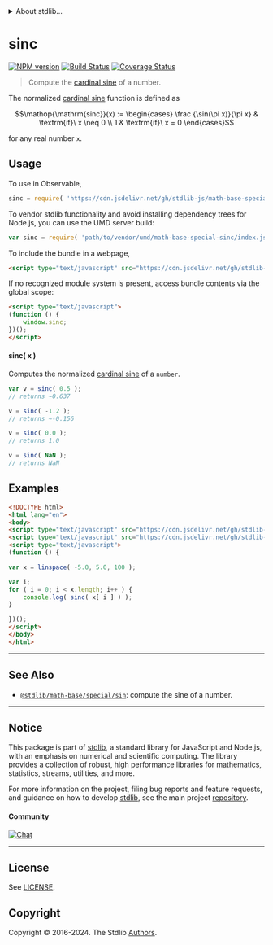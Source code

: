 <!--

@license Apache-2.0

Copyright (c) 2018 The Stdlib Authors.

Licensed under the Apache License, Version 2.0 (the "License");
you may not use this file except in compliance with the License.
You may obtain a copy of the License at

   http://www.apache.org/licenses/LICENSE-2.0

Unless required by applicable law or agreed to in writing, software
distributed under the License is distributed on an "AS IS" BASIS,
WITHOUT WARRANTIES OR CONDITIONS OF ANY KIND, either express or implied.
See the License for the specific language governing permissions and
limitations under the License.

-->


<details>
  <summary>
    About stdlib...
  </summary>
  <p>We believe in a future in which the web is a preferred environment for numerical computation. To help realize this future, we've built stdlib. stdlib is a standard library, with an emphasis on numerical and scientific computation, written in JavaScript (and C) for execution in browsers and in Node.js.</p>
  <p>The library is fully decomposable, being architected in such a way that you can swap out and mix and match APIs and functionality to cater to your exact preferences and use cases.</p>
  <p>When you use stdlib, you can be absolutely certain that you are using the most thorough, rigorous, well-written, studied, documented, tested, measured, and high-quality code out there.</p>
  <p>To join us in bringing numerical computing to the web, get started by checking us out on <a href="https://github.com/stdlib-js/stdlib">GitHub</a>, and please consider <a href="https://opencollective.com/stdlib">financially supporting stdlib</a>. We greatly appreciate your continued support!</p>
</details>

# sinc

[![NPM version][npm-image]][npm-url] [![Build Status][test-image]][test-url] [![Coverage Status][coverage-image]][coverage-url] <!-- [![dependencies][dependencies-image]][dependencies-url] -->

> Compute the [cardinal sine][sinc] of a number.

<section class="intro">

The normalized [cardinal sine][sinc] function is defined as

<!-- <equation class="equation" label="eq:sinc_function" align="center" raw="\operatorname{sinc}(x) := \begin{cases} \frac {\sin(\pi x)}{\pi x} & \textrm{if}\ x \neq 0 \\ 1 & \textrm{if}\ x = 0 \end{cases}" alt="Sinc function"> -->

```math
\mathop{\mathrm{sinc}}(x) := \begin{cases} \frac {\sin(\pi x)}{\pi x} & \textrm{if}\ x \neq 0 \\ 1 & \textrm{if}\ x = 0 \end{cases}
```

<!-- <div class="equation" align="center" data-raw-text="\operatorname{sinc}(x) := \begin{cases} \frac {\sin(\pi x)}{\pi x} &amp; \textrm{if}\ x \neq 0 \\ 1 &amp; \textrm{if}\ x = 0 \end{cases}" data-equation="eq:sinc_function">
    <img src="https://cdn.jsdelivr.net/gh/stdlib-js/stdlib@bb29798906e119fcb2af99e94b60407a270c9b32/lib/node_modules/@stdlib/math/base/special/sinc/docs/img/equation_sinc_function.svg" alt="Sinc function">
    <br>
</div> -->

<!-- </equation> -->

for any real number `x`.

</section>

<!-- /.intro -->



<section class="usage">

## Usage

To use in Observable,

```javascript
sinc = require( 'https://cdn.jsdelivr.net/gh/stdlib-js/math-base-special-sinc@umd/browser.js' )
```

To vendor stdlib functionality and avoid installing dependency trees for Node.js, you can use the UMD server build:

```javascript
var sinc = require( 'path/to/vendor/umd/math-base-special-sinc/index.js' )
```

To include the bundle in a webpage,

```html
<script type="text/javascript" src="https://cdn.jsdelivr.net/gh/stdlib-js/math-base-special-sinc@umd/browser.js"></script>
```

If no recognized module system is present, access bundle contents via the global scope:

```html
<script type="text/javascript">
(function () {
    window.sinc;
})();
</script>
```

#### sinc( x )

Computes the normalized [cardinal sine][sinc] of a `number`.

```javascript
var v = sinc( 0.5 );
// returns ~0.637

v = sinc( -1.2 );
// returns ~-0.156

v = sinc( 0.0 );
// returns 1.0

v = sinc( NaN );
// returns NaN
```

</section>

<!-- /.usage -->

<section class="examples">

## Examples

<!-- eslint no-undef: "error" -->

```html
<!DOCTYPE html>
<html lang="en">
<body>
<script type="text/javascript" src="https://cdn.jsdelivr.net/gh/stdlib-js/array-base-linspace@umd/browser.js"></script>
<script type="text/javascript" src="https://cdn.jsdelivr.net/gh/stdlib-js/math-base-special-sinc@umd/browser.js"></script>
<script type="text/javascript">
(function () {

var x = linspace( -5.0, 5.0, 100 );

var i;
for ( i = 0; i < x.length; i++ ) {
    console.log( sinc( x[ i ] ) );
}

})();
</script>
</body>
</html>
```

</section>

<!-- /.examples -->

<!-- C interface documentation. -->



<!-- Section for related `stdlib` packages. Do not manually edit this section, as it is automatically populated. -->

<section class="related">

* * *

## See Also

-   <span class="package-name">[`@stdlib/math-base/special/sin`][@stdlib/math/base/special/sin]</span><span class="delimiter">: </span><span class="description">compute the sine of a number.</span>

</section>

<!-- /.related -->

<!-- Section for all links. Make sure to keep an empty line after the `section` element and another before the `/section` close. -->


<section class="main-repo" >

* * *

## Notice

This package is part of [stdlib][stdlib], a standard library for JavaScript and Node.js, with an emphasis on numerical and scientific computing. The library provides a collection of robust, high performance libraries for mathematics, statistics, streams, utilities, and more.

For more information on the project, filing bug reports and feature requests, and guidance on how to develop [stdlib][stdlib], see the main project [repository][stdlib].

#### Community

[![Chat][chat-image]][chat-url]

---

## License

See [LICENSE][stdlib-license].


## Copyright

Copyright &copy; 2016-2024. The Stdlib [Authors][stdlib-authors].

</section>

<!-- /.stdlib -->

<!-- Section for all links. Make sure to keep an empty line after the `section` element and another before the `/section` close. -->

<section class="links">

[npm-image]: http://img.shields.io/npm/v/@stdlib/math-base-special-sinc.svg
[npm-url]: https://npmjs.org/package/@stdlib/math-base-special-sinc

[test-image]: https://github.com/stdlib-js/math-base-special-sinc/actions/workflows/test.yml/badge.svg?branch=main
[test-url]: https://github.com/stdlib-js/math-base-special-sinc/actions/workflows/test.yml?query=branch:main

[coverage-image]: https://img.shields.io/codecov/c/github/stdlib-js/math-base-special-sinc/main.svg
[coverage-url]: https://codecov.io/github/stdlib-js/math-base-special-sinc?branch=main

<!--

[dependencies-image]: https://img.shields.io/david/stdlib-js/math-base-special-sinc.svg
[dependencies-url]: https://david-dm.org/stdlib-js/math-base-special-sinc/main

-->

[chat-image]: https://img.shields.io/gitter/room/stdlib-js/stdlib.svg
[chat-url]: https://app.gitter.im/#/room/#stdlib-js_stdlib:gitter.im

[stdlib]: https://github.com/stdlib-js/stdlib

[stdlib-authors]: https://github.com/stdlib-js/stdlib/graphs/contributors

[umd]: https://github.com/umdjs/umd
[es-module]: https://developer.mozilla.org/en-US/docs/Web/JavaScript/Guide/Modules

[deno-url]: https://github.com/stdlib-js/math-base-special-sinc/tree/deno
[deno-readme]: https://github.com/stdlib-js/math-base-special-sinc/blob/deno/README.md
[umd-url]: https://github.com/stdlib-js/math-base-special-sinc/tree/umd
[umd-readme]: https://github.com/stdlib-js/math-base-special-sinc/blob/umd/README.md
[esm-url]: https://github.com/stdlib-js/math-base-special-sinc/tree/esm
[esm-readme]: https://github.com/stdlib-js/math-base-special-sinc/blob/esm/README.md
[branches-url]: https://github.com/stdlib-js/math-base-special-sinc/blob/main/branches.md

[stdlib-license]: https://raw.githubusercontent.com/stdlib-js/math-base-special-sinc/main/LICENSE

[sinc]: https://en.wikipedia.org/wiki/Sinc_function

<!-- <related-links> -->

[@stdlib/math/base/special/sin]: https://github.com/stdlib-js/math-base-special-sin/tree/umd

<!-- </related-links> -->

</section>

<!-- /.links -->

